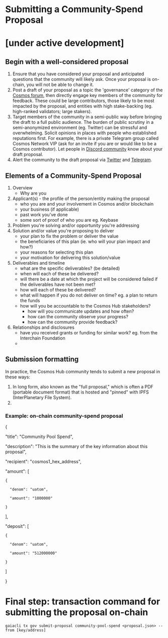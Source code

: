 # Submitting a Community-Spend Proposal 
# [under active development]

## Begin with a well-considered proposal
1. Ensure that you have considered your proposal and anticipated questions that the community will likely ask. Once your proposal is on-chain, you will not be able to change it.
2. Post a draft of your proposal as a topic the 'governance' category of the [Cosmos forum](https://forum.cosmos.network/c/governance), then directly engage key members of the community for feedback. These could be large contributors, those likely to be most impacted by the proposal, and entities with high stake-backing (eg. high-ranked validators; large stakers).
3. Target members of the community in a semi-public way before bringing the draft to a full public audience. The burden of public scrutiny in a semi-anonymized environment (eg. Twitter) can be stressful and overwhelming. Solicit opinions in places with people who established reputations first. For example, there is a private Telegram group called Cosmos Network VIP (ask for an invite if you are or would like to be a Cosmos contributor). Let people in [Discord community](https://discord.gg/cVwYX9u) know about your draft proposal.
4. Alert the community to the draft proposal via [Twitter](https://twitter.com/CosmosGov) and [Telegram](https://t.me/cosmosproject).

## Elements of a Community-Spend Proposal
1. Overview
   - Why are you 
2. Applicant(s) - the profile of the person/entity making the proposal
   - who you are and your involvement in Cosmos and/or blockchain
   - your business (if applicable)
   - past work you've done
   - some sort of proof of who you are eg. Keybase
3. Problem you're solving and/or opportunity you're addressing
4. Solution and/or value you're proposing to deliver
   - your plan to fix the problem or deliver the value
   - the beneficiaries of this plan (ie. who will your plan impact and how?)
   - your reasons for selecting this plan
   - your motivation for delivering this solution/value
5. Deliverables and timeline
   - what are the specific deliverables? (be detailed)
   - when will each of these be delivered?
   - will there be a date at which the project will be considered failed if the deliverables have not been met?
   - how will each of these be delivered?
   - what will happen if you do not deliver on time? eg. a plan to return the funds
   - how will you be accountable to the Cosmos Hub stakeholders?
     - how will you communicate updates and how often?
     - how can the community observe your progress?
     - how can the community provide feedback?
6. Relationships and disclosures
   - have you received grants or funding for similar work? eg. from the Interchain Foundation
   - 


## Submission formatting
In practice, the Cosmos Hub community tends to submit a new proposal in these ways:
1. In long form, also known as the "full proposal," which is often a PDF (portable document format) that is hosted and "pinned" with IPFS (InterPlanetary File System).
2. 

### Example: on-chain community-spend proposal
{

  "title": "Community Pool Spend",
  
  "description": "This is the summary of the key information about this proposal",
  
  "recipient": "cosmos1_hex_address",
  
  "amount": [
  
    {
    
      "denom": "uatom",
      
      "amount": "1000000"
      
    }
    
  ],
  
  "deposit": [
  
    {
    
      "denom": "uatom",
      
      "amount": "512000000"
      
    }
    
  ]
  
}

# Final step: transaction command for submitting the proposal on-chain
```gaiacli tx gov submit-proposal community-pool-spend <proposal.json> --from [key/address]```
